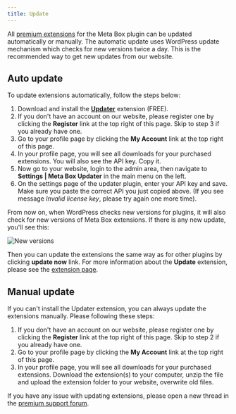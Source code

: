 ```yaml
---
title: Update
---
```


All [premium extensions](https://metabox.io/plugins/) for the Meta Box plugin can be updated automatically or manually. The automatic update uses WordPress update mechanism which checks for new versions twice a day. This is the recommended way to get new updates from our website.

## Auto update

To update extensions automatically, follow the steps below:

1. Download and install the [**Updater**](https://metabox.io/plugins/meta-box-updater/) extension (FREE).
1. If you don't have an account on our website, please register one by clicking the **Register** link at the top right of this page. Skip to step 3 if you already have one.
1. Go to your profile page by clicking the **My Account** link at the top right of this page.
1. In your profile page, you will see all downloads for your purchased extensions. You will also see the API key. Copy it.
1. Now go to your website, login to the admin area, then navigate to **Settings | Meta Box Updater** in the main menu on the left.
1. On the settings page of the updater plugin, enter your API key and save. Make sure you paste the correct API you just copied above. (If you see message _Invalid license key_, please try again one more time).

From now on, when WordPress checks new versions for plugins, it will also check for new versions of Meta Box extensions. If there is any new update, you'll see this:

![New versions](https://metabox.io/wp-content/uploads/2015/01/meta-box-updater-new.png)

Then you can update the extensions the same way as for other plugins by clicking **update now** link. For more information about the **Update** extension, please see the [extension page](https://metabox.io/docs/meta-box-updater/).

## Manual update

If you can't install the Updater extension, you can always update the extensions manually. Please following these steps:

1. If you don't have an account on our website, please register one by clicking the **Register** link at the top right of this page. Skip to step 2 if you already have one.
1. Go to your profile page by clicking the **My Account** link at the top right of this page.
1. In your profile page, you will see all downloads for your purchased extensions. Download the extension(s) to your computer, unzip the file and upload the extension folder to your website, overwrite old files.

If you have any issue with updating extensions, please open a new thread in the [premium support forum](https://metabox.io/support/).